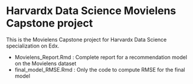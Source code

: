 # Harvardx Data Science Movielens Capstone project

This is the Movielens Capstone project for Harvardx Data Science specialization on Edx.

- Movielens_Report.Rmd : Complete report for a recommendation model on the Movielens dataset
- final_model_RMSE.Rmd : Only the code to compute RMSE for the final model

